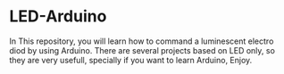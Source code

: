 # LED-Arduino

In This repository, you will learn how to command a luminescent electro diod by using Arduino. There are several projects based on LED only, so they are very usefull, specially if you want to learn Arduino, Enjoy. 
